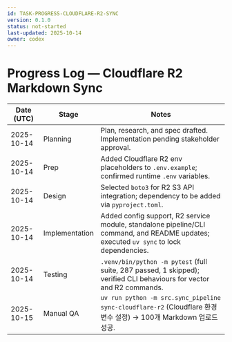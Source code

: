 ```yaml
---
id: TASK-PROGRESS-CLOUDFLARE-R2-SYNC
version: 0.1.0
status: not-started
last-updated: 2025-10-14
owner: codex
---
```


# Progress Log — Cloudflare R2 Markdown Sync

| Date (UTC) | Stage | Notes |
|------------|-------|-------|
| 2025-10-14 | Planning | Plan, research, and spec drafted. Implementation pending stakeholder approval. |
| 2025-10-14 | Prep | Added Cloudflare R2 env placeholders to `.env.example`; confirmed runtime `.env` variables. |
| 2025-10-14 | Design | Selected `boto3` for R2 S3 API integration; dependency to be added via `pyproject.toml`. |
| 2025-10-14 | Implementation | Added config support, R2 service module, standalone pipeline/CLI command, and README updates; executed `uv sync` to lock dependencies. |
| 2025-10-14 | Testing | `.venv/bin/python -m pytest` (full suite, 287 passed, 1 skipped); verified CLI behaviours for vector and R2 commands. |
| 2025-10-15 | Manual QA | `uv run python -m src.sync_pipeline sync-cloudflare-r2` (Cloudflare 환경 변수 설정) → 100개 Markdown 업로드 성공. |
